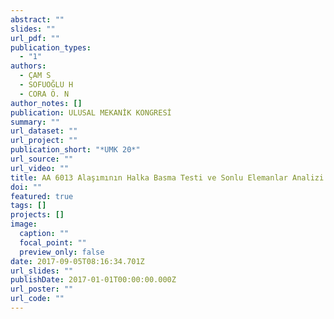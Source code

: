```yaml
---
abstract: ""
slides: ""
url_pdf: ""
publication_types:
  - "1"
authors:
  - ÇAM S
  - SOFUOĞLU H
  - CORA Ö. N
author_notes: []
publication: ULUSAL MEKANİK KONGRESİ
summary: ""
url_dataset: ""
url_project: ""
publication_short: "*UMK 20*"
url_source: ""
url_video: ""
title: AA 6013 Alaşımının Halka Basma Testi ve Sonlu Elemanlar Analizi
doi: ""
featured: true
tags: []
projects: []
image:
  caption: ""
  focal_point: ""
  preview_only: false
date: 2017-09-05T08:16:34.701Z
url_slides: ""
publishDate: 2017-01-01T00:00:00.000Z
url_poster: ""
url_code: ""
---
```

